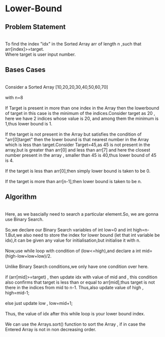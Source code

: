 # Lower-Bound
<h2>Problem Statement</h2>
<p>
  <br>To find the index "idx" in the Sorted Array arr of length n ,such that arr[index]>=target.<br>Where target is user input number.<br>
</p>
<h2>Bases Cases</h2>
<p>
  <br>Consider a Sorted Array [10,20,20,30,40,50,60,70]<br>
  <br>with n=8<br>
  <br>If Target is present in more than one index in the Array then the lowerbound of target in this case is the 
      minimum of the indices.Consider target as 20 , here we have 2 indices whose value is 20, and among them the minimum is 1,thus lower 
      bound is 1.<br>
  <br>If the target is not present in the Array but satisfies the condition of "arr[0]<target" and "arr[n-1]>target" then the lower bound 
      is that nearest number in the Array which is less than target.Consider Target=45,as 45 is not present in the array,but is greater 
      than arr[0] and less than arr[7] and here the closest number present in the array , smaller than 45 is 40,thus lower bound of 45 is 
      4.<br>
   <br>If the target is less than arr[0],then simply lower bound is taken to be 0.<br>
   <br>If the target is more than arr[n-1],then lower bound is taken to be n.<br>
</p>
<h2>Algorithm</h2>
<p>
  <br>Here, as we bascially need to search a particular element.So, we are gonna use Binary Search.<br>
  <br>So,we declare our Binary Search variables of int low=0 and int high=n-1.But,we also need to store the index for lower bound (let 
   that int variable be idx),it can be given any value for initialisation,but initialise it with n.<br>
  <br>Now,use while loop with condition of (low<=high),and declare a int mid=(high-low+low+low)/2.<br>
  <br>Unlike Binary Search conditions,we only have one condition over here.<br>
  <br>if (arr[mid]>=target) , then update idx with value of mid and , this condition also confirms that target is less than or equal to 
  arr[mid],thus target is not there in the indices from mid to n-1. Thus,also update value of high , high=mid-1;<br>
  <br>else just update low , low=mid+1;<br>
  <br>Thus, the value of idx after this while loop is your lower bound index.<br>
  <br>We can use the Arrays.sort() function to sort the Array , if in case the Entered Array is not in non decreasing order.<br>
</p>
